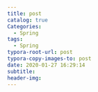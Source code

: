 ```yaml
---
title: post
catalog: true
Categories:
  - Spring
tags:
  - Spring
typora-root-url: post
typora-copy-images-to: post
date: 2020-01-27 16:29:14
subtitle:
header-img:
---
```

